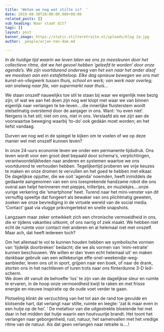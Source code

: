 ```yaml
---
title: 'Weten we nog wat stilte is?  '
date: 2019-08-30T20:00:00.000+00:00
related_posts: []
sub_heading: Waar staat dit?
tags: []
layout: post
banner_image: https://static.stilteretraite.nl/uploads/blog 2a.jpg
author: _people/arjan-ten-dam.md

---
```

_In de huidige tijd waarin we leven laten we ons zo meesleuren door het collectieve ritme, dat we het gevoel hebben ‘geleefd te worden’ door onze agenda’s. We zijn voortdurend onderweg van het een naar het ander alsof we meedoen aan een estafetteloop. Elke dag opnieuw bewegen we ons met kunst-en-vliegwerk tussen thuis, school en werk; van werk naar overleg; van snelweg naar file, van supermarkt naar thuis..._

We staan onszelf nauwelijks toe stil te staan bij waar we eigenlijk mee bezig zijn; of wat we aan het doen zijn nog wel klopt met waar we van binnen eigenlijk naar verlangen te be-leven....die innerlijke fluisterstem wordt stelselmatig overstemd door de aanjager in ons. Want: ‘nu even niet’. Nergens is het stil; niet om ons, niet in ons. Verslaafd als we zijn aan de voorwaartse beweging waarbij ‘to-do’ ook gedáán moet worden; en het liefst vandaag.

Durven we nog wel in de spiegel te kijken om te voelen of we op deze manier wel met onszelf kunnen leven?

In onze 24-uurs economie leven we onder een permanente tijdsdruk. Ons leven wordt voor een groot deel bepaald door schema's, verplichtingen, verantwoordelijkheden naar anderen en systemen waartoe we ons voortdurend te verhouden hebben. Tegelijkertijd proberen we vrije keuzes te maken en onze dromen te vervullen en het goed te hebben met elkaar. De dagelijkse opjutter, die we ooit 'agenda' noemden, heeft inmiddels de gedaante aangenomen van een ons toesprekende handzame robot die ons overal aan helpt herinneren met piepjes, trillertjes, en muziekjes....onze vurige verkering die ‘smartphone’ heet. Turend naar het mini-venster van dit vernuftig speeltje dat fungeert als bewaker van ons plichtmatig geweten, zoeken we onze bevrediging in de virtuele wereld van de social media. ‘Contact’ gaat via vlugge prikvingertekst en snelle snapshots.

Langzaam maar zeker ontwikkelt zich een chronische vermoeidheid in ons, die er tijdens vakanties uitkomt, of ons narrig of ziek maakt. We hebben niet echt de ruimte voor contact met anderen en al helemaal niet met onszelf. Maar ach, dat heeft iedereen toch?

Om het allemaal te vol te kunnen houden hebben we symbolische vormen van 'tijdelijk doorbreken' bedacht; die we als vormen van 'mini-retraite' kunnen beschouwen. We willen er dan ‘even echt helemaal uit’ en maken dankbaar gebruik van een willekeurige effe-snel-weekendje-weg-aanbieder, leven ons uit in sport, grijpen naar een boek, of naar de drank, storten ons in het nachtleven of turen trots naar ons flinterdunne 3-D led-scherm.  
We doen dit vanuit de behoefte 'los' te zijn van de dagelijkse sleur en ruimte te ervaren, in de hoop onze vermoeidheid kwijt te raken en met frisse energie en nieuwe inspiratie op de oude voet verder te gaan.

Plotseling klinkt de verzuchting van het tot aan de rand toe gevulde en klotsende hart, dat verlangt naar stilte, ruimte en leegte: ‘zat ik maar even in een hutje op de hei’. ‘ De metafoor van die uitgestrekte bloeiende hei met daar in het midden dat hutje waarin een houtvuurtje brandt. Het toont het verlangen naar geborgenheid, rust, natuur, het samenvallen met het vredige ritme van de natuur. Als dat geen verlangen naar retraite is....!